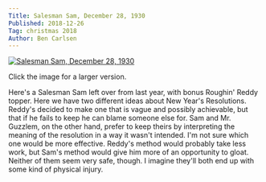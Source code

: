 ```yaml
---
Title: Salesman Sam, December 28, 1930
Published: 2018-12-26
Tag: christmas 2018
Author: Ben Carlsen
---
```


[![Salesman Sam, December 28, 1930](http://blog.arkholt.com/media/decstrips2018/26-Sam_301228.jpg)](http://blog.arkholt.com/media/decstrips2018/26-Sam_301228.jpg)

Click the image for a larger version.

Here's a Salesman Sam left over from last year, with bonus Roughin' Reddy topper. Here we have two different ideas about New Year's Resolutions. Reddy's decided to make one that is vague and possibly achievable, but that if he fails to keep he can blame someone else for. Sam and Mr. Guzzlem, on the other hand, prefer to keep theirs by interpreting the meaning of the resolution in a way it wasn't intended. I'm not sure which one would be more effective. Reddy's method would probably take less work, but Sam's method would give him more of an opportunity to gloat. Neither of them seem very safe, though. I imagine they'll both end up with some kind of physical injury.
